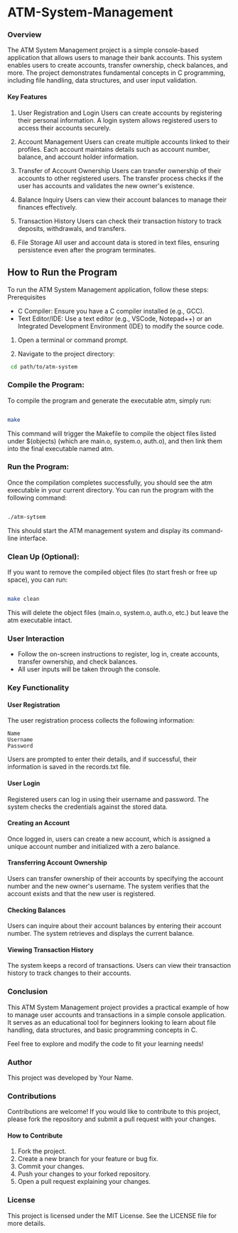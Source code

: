 # ATM-System-Management

### Overview

The ATM System Management project is a simple console-based application that allows users to manage their bank accounts. This system enables users to create accounts, transfer ownership, check balances, and more. The project demonstrates fundamental concepts in C programming, including file handling, data structures, and user input validation.
#### Key Features

1. User Registration and Login
        Users can create accounts by registering their personal information.
        A login system allows registered users to access their accounts securely.

2. Account Management
        Users can create multiple accounts linked to their profiles.
        Each account maintains details such as account number, balance, and account holder information.

3. Transfer of Account Ownership
        Users can transfer ownership of their accounts to other registered users.
        The transfer process checks if the user has accounts and validates the new owner's existence.

4. Balance Inquiry
        Users can view their account balances to manage their finances effectively.

5. Transaction History
        Users can check their transaction history to track deposits, withdrawals, and transfers.

6.  File Storage
        All user and account data is stored in text files, ensuring persistence even after the program terminates.

 ## How to Run the Program

To run the ATM System Management application, follow these steps:
Prerequisites

   - C Compiler: Ensure you have a C compiler installed (e.g., GCC).
  -  Text Editor/IDE: Use a text editor (e.g., VSCode, Notepad++) or an Integrated Development Environment (IDE) to modify the source code.  
1. Open a terminal or command prompt.

2. Navigate to the project directory:    
```bash
 cd path/to/atm-system
```

###  Compile the Program:

To compile the program and generate the executable atm, simply run:

```bash

make
```
This command will trigger the Makefile to compile the object files listed under $(objects) (which are main.o, system.o, auth.o), and then link them into the final executable named atm.
###  Run the Program:

Once the compilation completes successfully, you should see the atm executable in your current directory. You can run the program with the following command:

```bash

./atm-sytsem
```
This should start the ATM management system and display its command-line interface.
### Clean Up (Optional):

If you want to remove the compiled object files (to start fresh or free up space), you can run:

```bash

make clean
```
This will delete the object files (main.o, system.o, auth.o, etc.) but leave the atm executable intact.

### User Interaction

- Follow the on-screen instructions to register, log in, create accounts, transfer ownership, and check balances.
- All user inputs will be taken through the console.

### Key Functionality
#### User Registration

The user registration process collects the following information:

    Name
    Username
    Password

Users are prompted to enter their details, and if successful, their information is saved in the records.txt file.

#### User Login

Registered users can log in using their username and password. The system checks the credentials against the stored data.

#### Creating an Account

Once logged in, users can create a new account, which is assigned a unique account number and initialized with a zero balance.

#### Transferring Account Ownership

Users can transfer ownership of their accounts by specifying the account number and the new owner's username. The system verifies that the account exists and that the new user is registered.

#### Checking Balances

Users can inquire about their account balances by entering their account number. The system retrieves and displays the current balance.

#### Viewing Transaction History

The system keeps a record of transactions. Users can view their transaction history to track changes to their accounts.

### Conclusion

This ATM System Management project provides a practical example of how to manage user accounts and transactions in a simple console application. It serves as an educational tool for beginners looking to learn about file handling, data structures, and basic programming concepts in C.

Feel free to explore and modify the code to fit your learning needs!

### Author

This project was developed by Your Name.

### Contributions

Contributions are welcome! If you would like to contribute to this project, please fork the repository and submit a pull request with your changes.

#### How to Contribute

1. Fork the project.
2. Create a new branch for your feature or bug fix.
3.  Commit your changes.
4.  Push your changes to your forked repository.
5.  Open a pull request explaining your changes.

### License

This project is licensed under the MIT License. See the LICENSE file for more details.
